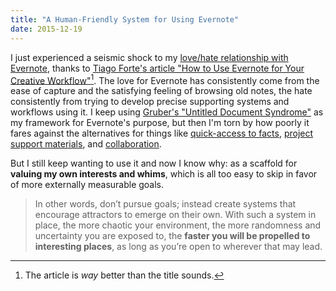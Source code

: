 ```yaml
---
title: "A Human-Friendly System for Using Evernote"
date: 2015-12-19
---
```


I just experienced a seismic shock to my [love/hate relationship with Evernote][love-hate], thanks to [Tiago Forte's article "How to Use Evernote for Your Creative Workflow"][forte-evernote][^1]. The love for Evernote has consistently come from the ease of capture and the satisfying feeling of browsing old notes, the hate consistently from trying to develop precise supporting systems and workflows using it. I keep using [Gruber's "Untitled Document Syndrome"][untitled] as my framework for Evernote's purpose, but then I'm torn by how poorly it fares against the alternatives for things like [quick-access to facts][notational], [project support materials][dropbox], and [collaboration][gdrive].

But I still keep wanting to use it and now I know why: as a scaffold for **valuing my own interests and whims**, which is all too easy to skip in favor of more externally measurable goals.

> In other words, don’t pursue goals; instead create systems that encourage attractors to emerge on their own. With such a system in place, the more chaotic your environment, the more randomness and uncertainty you are exposed to, the **faster you will be propelled to interesting places**, as long as you’re open to wherever that may lead.

[^1]: The article is _way_ better than the title sounds.

[love-hate]: /2014/02/16/on-discovering-a-reluctance-towards-technology/
[forte-evernote]: https://medium.com/forte-labs/how-to-use-evernote-for-your-creative-workflow-f048f0aa3ed1#.ndtw66ba2
[architects]: http://www.ribbonfarm.com/2015/12/17/we-are-all-architects-now/
[untitled]: http://daringfireball.net/2009/02/untitled_document_syndrome
[notational]: http://notational.net
[dropbox]: https://www.dropbox.com
[gdrive]: https://drive.google.com
